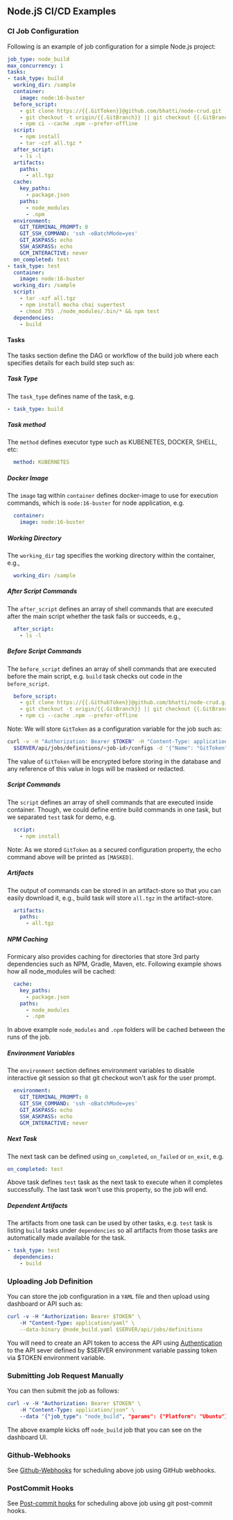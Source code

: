 ## Node.jS CI/CD Examples


### CI Job Configuration
Following is an example of job configuration for a simple Node.js project:
```yaml
job_type: node_build
max_concurrency: 1
tasks:
- task_type: build
  working_dir: /sample
  container:
    image: node:16-buster
  before_script:
    - git clone https://{{.GitToken}}@github.com/bhatti/node-crud.git .
    - git checkout -t origin/{{.GitBranch}} || git checkout {{.GitBranch}}
    - npm ci --cache .npm --prefer-offline
  script:
    - npm install
    - tar -czf all.tgz *
  after_script:
    - ls -l
  artifacts:
    paths:
      - all.tgz
  cache:
    key_paths:
      - package.json
    paths:
      - node_modules
      - .npm
  environment:
    GIT_TERMINAL_PROMPT: 0
    GIT_SSH_COMMAND: 'ssh -oBatchMode=yes'
    GIT_ASKPASS: echo
    SSH_ASKPASS: echo
    GCM_INTERACTIVE: never
  on_completed: test
- task_type: test
  container:
    image: node:16-buster
  working_dir: /sample
  script:
    - tar -xzf all.tgz
    - npm install mocha chai supertest
    - chmod 755 ./node_modules/.bin/* && npm test
  dependencies:
    - build
```

#### Tasks
The tasks section define the DAG or workflow of the build job where each specifies details for each build step such as:

##### Task Type
The `task_type` defines name of the task, e.g.
```yaml
- task_type: build
```

##### Task method
The `method` defines executor type such as KUBENETES, DOCKER, SHELL, etc:
```yaml
  method: KUBERNETES
```

##### Docker Image
The `image` tag within `container` defines docker-image to use for execution commands, which is `node:16-buster` for node application, e.g.
```yaml
  container:
    image: node:16-buster
```

##### Working Directory
The `working_dir` tag specifies the working directory within the container, e.g.,
```yaml
  working_dir: /sample
```

##### After Script Commands
The `after_script` defines an array of shell commands that are executed after the main script whether the task fails or succeeds, e.g., 
```yaml
  after_script:
    - ls -l
```

##### Before Script Commands
The `before_script` defines an array of shell commands that are executed before the main script, e.g. `build`
task checks out code in the `before_script`. 
```yaml
  before_script:
    - git clone https://{{.GithubToken}}@github.com/bhatti/node-crud.git .
    - git checkout -t origin/{{.GitBranch}} || git checkout {{.GitBranch}}
    - npm ci --cache .npm --prefer-offline
```

Note: We will store `GitToken` as a configuration variable for the job such as:
```bash
curl -v -H "Authorization: Bearer $TOKEN" -H "Content-Type: application/yaml" \
  $SERVER/api/jobs/definitions/<job-id>/configs -d '{"Name": "GitToken", "Value": "<myvalue>", "Secret": true}'
```

The value of `GitToken` will be encrypted before storing in the database and any reference of this value in logs
will be masked or redacted.

##### Script Commands
The `script` defines an array of shell commands that are executed inside container. Though, we could define entire
build commands in one task, but we separated `test` task for demo, e.g.
```yaml
  script:
    - npm install
```

Note: As we stored `GitToken` as a secured configuration property, the echo command above will be printed as `[MASKED]`.

##### Artifacts
The output of commands can be stored in an artifact-store so that you can easily download it, e.g., build task 
will store `all.tgz` in the artifact-store.
```yaml
  artifacts:
    paths:
      - all.tgz
```

##### NPM Caching
Formicary also provides caching for directories that store 3rd party dependencies such as 
NPM, Gradle, Maven, etc. Following example shows how all node_modules will be cached:

```yaml
  cache:
    key_paths:
      - package.json
    paths:
      - node_modules
      - .npm
```

In above example `node_modules` and `.npm` folders will be cached between the runs of the job.

##### Environment Variables
The `environment` section defines environment variables to disable interactive git session so that git checkout
won't ask for the user prompt.

```yaml
  environment:
    GIT_TERMINAL_PROMPT: 0
    GIT_SSH_COMMAND: 'ssh -oBatchMode=yes'
    GIT_ASKPASS: echo
    SSH_ASKPASS: echo
    GCM_INTERACTIVE: never
```

##### Next Task
The next task can be defined using `on_completed`, `on_failed` or `on_exit`, e.g.
```yaml
on_completed: test
```
Above task defines `test` task as the next task to execute when it completes successfully. 
The last task won't use this property, so the job will end.

##### Dependent Artifacts
The artifacts from one task can be used by other tasks, e.g. `test` task is listing `build` tasks under
`dependencies` so all artifacts from those tasks are automatically made available for the task.
```yaml
- task_type: test
  dependencies:
    - build
```

### Uploading Job Definition
You can store the job configuration in a `YAML` file and then upload using dashboard or API such as:

```yaml
curl -v -H "Authorization: Bearer $TOKEN" \
    -H "Content-Type: application/yaml" \
    --data-binary @node_build.yaml $SERVER/api/jobs/definitions
```
You will need to create an API token to access the API using [Authentication](apidocs.md#Authentication) to
the API sever defined by $SERVER environment variable passing token via $TOKEN environment variable.

### Submitting Job Request Manually
You can then submit the job as follows:

```yaml
curl -v -H "Authorization: Bearer $TOKEN" \
    -H "Content-Type: application/json" \
    --data '{"job_type": "node_build", "params": {"Platform": "Ubuntu"}}' $SERVER/api/jobs/requests
```
The above example kicks off `node_build` job that you can see on the dashboard UI.

### Github-Webhooks
See [Github-Webhooks](howto.md#Webhooks) for scheduling above job using GitHub webhooks.

### PostCommit Hooks
See [Post-commit hooks](howto.md#PostCommit) for scheduling above job using git post-commit hooks.

